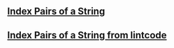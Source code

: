 ## [Index Pairs of a String](https://leetcode.ca/2018-10-30-1065-Index-Pairs-of-a-String/)

## [Index Pairs of a String from lintcode](https://www.lintcode.com/problem/3625/)
